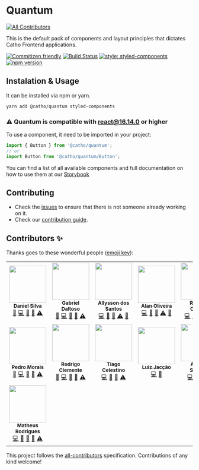 # Quantum

[![All Contributors](https://img.shields.io/badge/all_contributors-13-orange.svg?style=flat-square)](#contributors)

This is the default pack of components and layout principles that dictates Catho Frontend applications.

[![Commitizen friendly](https://img.shields.io/badge/commitizen-friendly-brightgreen.svg)](http://commitizen.github.io/cz-cli/)
[![Build Status](https://travis-ci.org/catho/quantum.svg?branch=master)](https://travis-ci.org/catho/quantum)
[![style: styled-components](https://img.shields.io/badge/style-%F0%9F%92%85%20styled--components-orange.svg?colorB=daa357&colorA=db748e)](https://github.com/styled-components/styled-components)
[![npm version](https://badge.fury.io/js/%40catho%2Fquantum.svg)](https://badge.fury.io/js/%40catho%2Fquantum)

## Instalation & Usage

It can be installed via npm or yarn.

```sh
yarn add @catho/quantum styled-components
```
### :warning: Quantum is compatible with react@16.14.0 or higher

To use a component, it need to be imported in your project:

```js
import { Button } from '@catho/quantum';
// or
import Button from '@catho/quantum/Button';
```

You can find a list of all available components and full documentation on how to use them at our [Storybook](https://catho.github.io/quantum/)

## Contributing

- Check the [issues](https://github.com/catho/quantum/issues) to ensure that there is not someone already working on it.
- Check our [contribution guide](https://github.com/catho/quantum/blob/master/CONTRIBUTING.MD).

## Contributors ✨

Thanks goes to these wonderful people ([emoji key](https://allcontributors.org/docs/en/emoji-key)):

<!-- ALL-CONTRIBUTORS-LIST:START - Do not remove or modify this section -->
<!-- prettier-ignore-start -->
<!-- markdownlint-disable -->
<table>
  <tr>
    <td align="center"><a href="https://github.com/ddsilva"><img src="https://avatars1.githubusercontent.com/u/755101?v=4" width="100px;" alt=""/><br /><sub><b>Daniel Silva</b></sub></a><br /><a href="https://github.com/catho/quantum/commits?author=ddsilva" title="Documentation">📖</a> <a href="https://github.com/catho/quantum/commits?author=ddsilva" title="Code">💻</a> <a href="#ideas-ddsilva" title="Ideas, Planning, & Feedback">🤔</a> <a href="https://github.com/catho/quantum/pulls?q=is%3Apr+reviewed-by%3Addsilva" title="Reviewed Pull Requests">👀</a> <a href="https://github.com/catho/quantum/commits?author=ddsilva" title="Tests">⚠️</a></td>
    <td align="center"><a href="https://twitter.com/ggdaltoso"><img src="https://avatars0.githubusercontent.com/u/6536985?v=4" width="100px;" alt=""/><br /><sub><b>Gabriel Daltoso</b></sub></a><br /><a href="https://github.com/catho/quantum/commits?author=ggdaltoso" title="Documentation">📖</a> <a href="https://github.com/catho/quantum/commits?author=ggdaltoso" title="Code">💻</a> <a href="#ideas-ggdaltoso" title="Ideas, Planning, & Feedback">🤔</a> <a href="https://github.com/catho/quantum/pulls?q=is%3Apr+reviewed-by%3Aggdaltoso" title="Reviewed Pull Requests">👀</a> <a href="https://github.com/catho/quantum/commits?author=ggdaltoso" title="Tests">⚠️</a></td>
    <td align="center"><a href="https://twitter.com/_allyssonsantos"><img src="https://avatars1.githubusercontent.com/u/13424727?v=4" width="100px;" alt=""/><br /><sub><b>Allysson dos Santos</b></sub></a><br /><a href="https://github.com/catho/quantum/commits?author=allyssonsantos" title="Code">💻</a> <a href="https://github.com/catho/quantum/pulls?q=is%3Apr+reviewed-by%3Aallyssonsantos" title="Reviewed Pull Requests">👀</a> <a href="https://github.com/catho/quantum/commits?author=allyssonsantos" title="Documentation">📖</a> <a href="https://github.com/catho/quantum/commits?author=allyssonsantos" title="Tests">⚠️</a> <a href="#ideas-allyssonsantos" title="Ideas, Planning, & Feedback">🤔</a></td>
    <td align="center"><a href="https://github.com/alan-oliv"><img src="https://avatars3.githubusercontent.com/u/4368481?v=4" width="100px;" alt=""/><br /><sub><b>Alan Oliveira</b></sub></a><br /><a href="https://github.com/catho/quantum/commits?author=alan-oliv" title="Code">💻</a> <a href="https://github.com/catho/quantum/pulls?q=is%3Apr+reviewed-by%3Aalan-oliv" title="Reviewed Pull Requests">👀</a> <a href="https://github.com/catho/quantum/commits?author=alan-oliv" title="Documentation">📖</a> <a href="https://github.com/catho/quantum/commits?author=alan-oliv" title="Tests">⚠️</a> <a href="#ideas-alan-oliv" title="Ideas, Planning, & Feedback">🤔</a></td>
    <td align="center"><a href="https://github.com/rapahaeru"><img src="https://avatars3.githubusercontent.com/u/3389749?v=4" width="100px;" alt=""/><br /><sub><b>Raphael Oliveira</b></sub></a><br /><a href="https://github.com/catho/quantum/commits?author=rapahaeru" title="Code">💻</a> <a href="https://github.com/catho/quantum/pulls?q=is%3Apr+reviewed-by%3Arapahaeru" title="Reviewed Pull Requests">👀</a> <a href="https://github.com/catho/quantum/commits?author=rapahaeru" title="Documentation">📖</a> <a href="https://github.com/catho/quantum/commits?author=rapahaeru" title="Tests">⚠️</a> <a href="#ideas-rapahaeru" title="Ideas, Planning, & Feedback">🤔</a></td>
    <td align="center"><a href="https://github.com/renatogalvones"><img src="https://avatars0.githubusercontent.com/u/302819?s=400&v=4" width="100px;" alt=""/><br /><sub><b>Renato Galvão</b></sub></a><br /><a href="https://github.com/catho/quantum/commits?author=renatogalvones" title="Documentation">📖</a> <a href="https://github.com/catho/quantum/commits?author=renatogalvones" title="Code">💻</a> <a href="#ideas-renatogalvones" title="Ideas, Planning, & Feedback">🤔</a> <a href="https://github.com/catho/quantum/pulls?q=is%3Apr+reviewed-by%3Arenatogalvones" title="Reviewed Pull Requests">👀</a> <a href="https://github.com/catho/quantum/commits?author=renatogalvones" title="Tests">⚠️</a></td>
  </tr>
  <tr>
    <td align="center"><a href="https://github.com/pedrohmorais"><img src="https://avatars1.githubusercontent.com/u/16689908?s=400&v=4" width="100px;" alt=""/><br /><sub><b>Pedro Morais</b></sub></a><br /><a href="https://github.com/catho/quantum/commits?author=pedrohmorais" title="Documentation">📖</a> <a href="https://github.com/catho/quantum/commits?author=pedrohmorais" title="Code">💻</a> <a href="#ideas-pedrohmorais" title="Ideas, Planning, & Feedback">🤔</a> <a href="https://github.com/catho/quantum/pulls?q=is%3Apr+reviewed-by%3Apedrohmorais" title="Reviewed Pull Requests">👀</a> <a href="https://github.com/catho/quantum/commits?author=pedrohmorais" title="Tests">⚠️</a></td>
    <td align="center"><a href="https://github.com/rodrigoclemente"><img src="https://avatars3.githubusercontent.com/u/45388027?s=400&v=4" width="100px;" alt=""/><br /><sub><b>Rodrigo Clemente</b></sub></a><br /><a href="https://github.com/catho/quantum/commits?author=rodrigoclemente" title="Documentation">📖</a> <a href="https://github.com/catho/quantum/commits?author=rodrigoclemente" title="Code">💻</a> <a href="#ideas-rodrigoclemente" title="Ideas, Planning, & Feedback">🤔</a> <a href="https://github.com/catho/quantum/pulls?q=is%3Apr+reviewed-by%3Arodrigoclemente" title="Reviewed Pull Requests">👀</a> <a href="https://github.com/catho/quantum/commits?author=rodrigoclemente" title="Tests">⚠️</a></td>
    <td align="center"><a href="https://github.com/tcelestino"><img src="https://avatars3.githubusercontent.com/u/190265?s=400&v=4" width="100px;" alt=""/><br /><sub><b>Tiago Celestino</b></sub></a><br /><a href="https://github.com/catho/quantum/commits?author=tcelestino" title="Code">💻</a> <a href="#ideas-tcelestino" title="Ideas, Planning, & Feedback">🤔</a> <a href="https://github.com/catho/quantum/pulls?q=is%3Apr+reviewed-by%3Atcelestino" title="Reviewed Pull Requests">👀</a> <a href="https://github.com/catho/quantum/commits?author=tcelestino" title="Tests">⚠️</a></td>
    <td align="center"><a href="https://github.com/luizjaccao"><img src="https://avatars2.githubusercontent.com/u/36733015?s=400&v=4" width="100px;" alt=""/><br /><sub><b>Luiz Jacção</b></sub></a><br /><a href="https://github.com/catho/quantum/commits?author=luizjaccao" title="Code">💻</a> <a href="https://github.com/catho/quantum/pulls?q=is%3Apr+reviewed-by%3Aluizjaccao" title="Reviewed Pull Requests">👀</a></td>
    <td align="center"><a href="https://github.com/alisson-suzigan"><img src="https://avatars2.githubusercontent.com/u/5255042?s=400&v=4" width="100px;" alt=""/><br /><sub><b>Alisson Suzigan</b></sub></a><br /><a href="https://github.com/catho/quantum/commits?author=alisson-suzigan" title="Code">💻</a> <a href="#ideas-alisson-suzigan" title="Ideas, Planning, & Feedback">🤔</a> <a href="https://github.com/catho/quantum/pulls?q=is%3Apr+reviewed-by%3Aalisson-suzigan" title="Reviewed Pull Requests">👀</a> <a href="https://github.com/catho/quantum/commits?author=alisson-suzigan" title="Tests">⚠️</a></td>
    <td align="center"><a href="https://github.com/toncabral88"><img src="https://avatars.githubusercontent.com/u/82893321?v=4" width="100px;" alt=""/><br /><sub><b>Ton Cabral</b></sub></a><br /><a href="https://github.com/catho/quantum/commits?author=toncabral88" title="Code">💻</a>
    <a href="https://github.com/catho/quantum/commits?author=toncabral88" title="Documentation">📖</a> <a href="#ideas-toncabral88" title="Ideas, Planning, & Feedback">🤔</a> <a href="https://github.com/catho/quantum/pulls?q=is%3Apr+reviewed-by%3Atoncabral88" title="Reviewed Pull Requests">👀</a> <a href="https://github.com/catho/quantum/commits?author=toncabral88" title="Tests">⚠️</a></td>
  </tr>
  <tr>
  <td align="center"><a href="https://github.com/matheusrpp"><img src="https://avatars.githubusercontent.com/u/85566581?v=4" width="100px;" alt=""/><br /><sub><b>Matheus Rodrigues</b></sub></a><br /><a href="https://github.com/catho/quantum/commits?author=toncabral88" title="Code">💻</a>
    <a href="https://github.com/catho/quantum/commits?author=matheusrpp" title="Documentation">📖</a> <a href="#ideas-matheusrpp" title="Ideas, Planning, & Feedback">🤔</a> <a href="https://github.com/catho/quantum/pulls?q=is%3Apr+reviewed-by%3Amatheusrpp" title="Reviewed Pull Requests">👀</a> <a href="https://github.com/catho/quantum/commits?author=matheusrpp" title="Tests">⚠️</a></td></tr>
</table>

<!-- markdownlint-enable -->
<!-- prettier-ignore-end -->
<!-- ALL-CONTRIBUTORS-LIST:END -->

This project follows the [all-contributors](https://github.com/all-contributors/all-contributors) specification. Contributions of any kind welcome!
